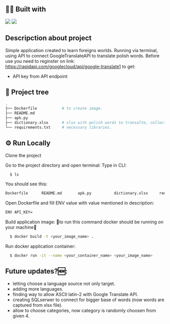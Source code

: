 ## 👨‍💻 Built with 
<img src="https://img.shields.io/badge/Python-FFD43B?style=for-the-badge&logo=python&logoColor=blue" /> <img src="https://img.shields.io/badge/Docker-2CA5E0?style=for-the-badge&logo=docker&logoColor=white"/>

##  Descripction about project

Simple application created to learn foreigns worlds. Running via terminal, using API to connect GoogleTranslateAPI to translate polish words.
Before use you need to reginster on link: https://rapidapi.com/googlecloud/api/google-translate1 to get:

- API key from API endpoint

## 🌲 Project tree
```bash
.
├── Dockerfile           # to create image.
├── README.md
├── apk.py 
├── dictionary.xlsx      # xlsx with polish words to transalte, collected in 4 categories.
└── requirements.txt     # necessary libraries.
```
## ⚙️ Run Locally
Clone the project

Go to the project directory and open terminal:
Type in CLI:
```bash
  $ ls
```
You should see this:
```bash
Dockerfile		README.md		apk.py			dictionary.xlsx		requirements.txt
```
Open Dockerfile and fill ENV value with value mentioned in description:
```bash
ENV API_KEY=
```
Build application image: 🚨to run this command docker should be running on your machine🚨
```bash
  $ docker build -t <your_image_name> .     
```
Run docker application container:
```bash
  $ docker run -it --name <your_container_name> <your_image_name>     
```
## Future updates?🆕:
  - letting choose a language source not only target.
  - adding more languages.
  - finding way to allow ASCII latin-2 with Google Translate API.
  - creating SQLserwer to connect for bigger base of words (now words are captured from xlsx file).
  - allow to choose categories, now category is randomly choosen from given 4.

